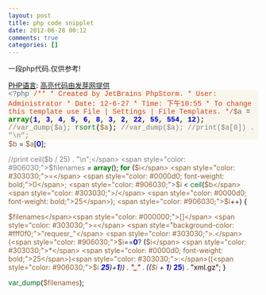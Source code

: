 ```yaml
---
layout: post
title: php code snipplet
date: 2012-06-28 00:12
comments: true
categories: []
---
```

一段php代码.仅供参考!<!--more-->
<div style="background: #fdfdfd; color: black;"><span style="text-decoration: underline;">PHP语言</span>: <a href="http://fayaa.com/code/">高亮代码由发芽网提供</a></div>
<div class="source" style="font-family: '[object HTMLOptionElement]', Consolas, 'Lucida Console', 'Courier New'; color: #000000; background-color: #f9f7ed;"><span style="color: #507090;">&lt;?php</span>
<span style="color: #d04020;">/**</span>
<span style="color: #d04020;"> * Created by JetBrains PhpStorm.</span>
<span style="color: #d04020;"> * User: Administrator</span>
<span style="color: #d04020;"> * Date: 12-6-27</span>
<span style="color: #d04020;"> * Time: 下午10:55</span>
<span style="color: #d04020;"> * To change this template use File | Settings | File Templates.</span>
<span style="color: #d04020;"> */</span><span style="color: #906030;">$a</span> <span style="color: #303030;">=</span> <span style="color: #008000; font-weight: bold;">array</span>(<span style="color: #0000d0; font-weight: bold;">1</span><span style="color: #000000;">,</span> <span style="color: #0000d0; font-weight: bold;">3</span><span style="color: #000000;">,</span> <span style="color: #0000d0; font-weight: bold;">4</span><span style="color: #000000;">,</span> <span style="color: #0000d0; font-weight: bold;">5</span><span style="color: #000000;">,</span> <span style="color: #0000d0; font-weight: bold;">6</span><span style="color: #000000;">,</span> <span style="color: #0000d0; font-weight: bold;">8</span><span style="color: #000000;">,</span> <span style="color: #0000d0; font-weight: bold;">3</span><span style="color: #000000;">,</span> <span style="color: #0000d0; font-weight: bold;">2</span><span style="color: #000000;">,</span> <span style="color: #0000d0; font-weight: bold;">22</span><span style="color: #000000;">,</span> <span style="color: #0000d0; font-weight: bold;">55</span><span style="color: #000000;">,</span> <span style="color: #0000d0; font-weight: bold;">554</span><span style="color: #000000;">,</span> <span style="color: #0000d0; font-weight: bold;">12</span>);
<span style="color: #808080;">//var_dump($a);</span>
<span style="color: #007020;">rsort</span>(<span style="color: #906030;">$a</span>);
<span style="color: #808080;">//var_dump($a);</span>
<span style="color: #808080;">//print($a[0]) . "\n";</span></div>
<span style="color: #906030;">$b</span> <span style="color: #303030;">=</span> <span style="color: #906030;">$a</span><span style="color: #000000;">[</span><span style="color: #0000d0; font-weight: bold;">0</span><span style="color: #000000;">];</span>

<span style="color: #808080;">//print ceil($b / 25) . "\n";</span>
<span style="color: #906030;">$filenames</span> <span style="color: #303030;">=</span> <span style="color: #008000; font-weight: bold;">array</span>();
<span style="color: #008000; font-weight: bold;">for</span> (<span style="color: #906030;">$i</span> <span style="color: #303030;">=</span> <span style="color: #0000d0; font-weight: bold;">0</span>; <span style="color: #906030;">$i</span> <span style="color: #303030;">&lt;</span> <span style="color: #007020;">ceil</span>(<span style="color: #906030;">$b</span> <span style="color: #303030;">/</span> <span style="color: #0000d0; font-weight: bold;">25</span>); <span style="color: #906030;">$i</span><span style="color: #303030;">++</span>)
<span style="color: #000000;">{</span>

<span style="color: #906030;">$filenames</span><span style="color: #000000;">[]</span> <span style="color: #303030;">=</span> <span style="background-color: #fff0f0;">"requesr_"</span> <span style="color: #303030;">.</span>(<span style="color: #906030;">$i</span><span style="color: #303030;">==</span><span style="color: #0000d0; font-weight: bold;">0</span><span style="color: #303030;">?</span> (<span style="color: #906030;">$i</span> <span style="color: #303030;">*</span> <span style="color: #0000d0; font-weight: bold;">25</span>)<span style="color: #303030;">:</span>((<span style="color: #906030;">$i</span> <span style="color: #303030;">*</span> <span style="color: #0000d0; font-weight: bold;">25</span>)<span style="color: #303030;">+</span><span style="color: #0000d0; font-weight: bold;">1</span>)) <span style="color: #303030;">.</span> <span style="background-color: #fff0f0;">"_"</span> <span style="color: #303030;">.</span> ((<span style="color: #906030;">$i</span> <span style="color: #303030;">+</span> <span style="color: #0000d0; font-weight: bold;">1</span>) <span style="color: #303030;">*</span> <span style="color: #0000d0; font-weight: bold;">25</span>) <span style="color: #303030;">.</span> <span style="background-color: #fff0f0;">"xml.gz"</span>;
<span style="color: #000000;">}</span>

<span style="color: #007020;">var_dump</span>(<span style="color: #906030;">$filenames</span>);
